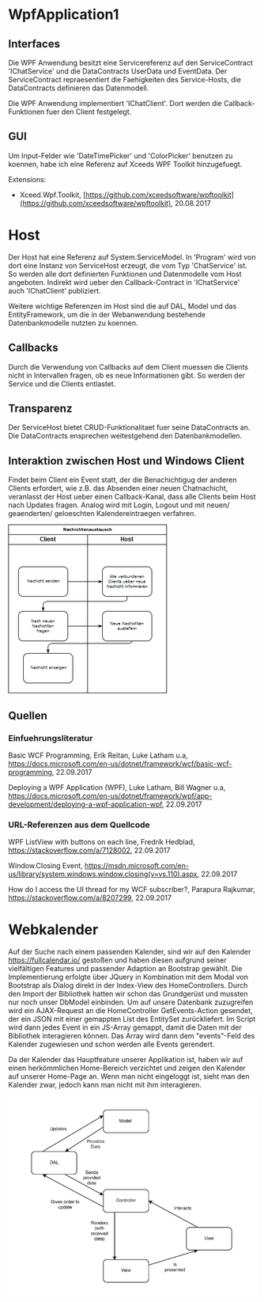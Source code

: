 # WpfApplication1

## Interfaces
Die WPF Anwendung besitzt eine Servicereferenz auf den ServiceContract 'IChatService' und die DataContracts UserData und EventData.
Der ServiceContract repraesentiert die Faehigkeiten des Service-Hosts, die DataContracts definieren das Datenmodell.

Die WPF Anwendung implementiert 'IChatClient'. Dort werden die Callback-Funktionen fuer den Client festgelegt.

## GUI
Um Input-Felder wie 'DateTimePicker' und 'ColorPicker' benutzen zu koennen, habe ich eine Referenz auf Xceeds WPF Toolkit hinzugefuegt.


Extensions:
- Xceed.Wpf.Toolkit,  [https://github.com/xceedsoftware/wpftoolkit](https://github.com/xceedsoftware/wpftoolkit), 20.08.2017


# Host
Der Host hat eine Referenz auf System.ServiceModel. In 'Program' wird von dort eine Instanz von ServiceHost erzeugt, die vom Typ 'ChatService' ist. So werden alle dort definierten Funktionen und Datenmodelle vom Host angeboten.
Indirekt wird ueber den Callback-Contract in 'IChatService' auch 'IChatClient' publiziert.

Weitere wichtige Referenzen im Host sind die auf DAL, Model und das EntityFramework, um die in der Webanwendung bestehende Datenbankmodelle nutzten zu koennen.

## Callbacks
Durch die Verwendung von Callbacks auf dem Client muessen die Clients nicht in Intervallen fragen, ob es neue Informationen gibt. So werden der Service und die Clients entlastet.

## Transparenz
Der ServiceHost bietet CRUD-Funktionalitaet fuer seine DataContracts an. Die DataContracts ensprechen weitestgehend den Datenbankmodellen.


## Interaktion zwischen Host und Windows Client
Findet beim Client ein Event statt, der die Benachichtigug der anderen Clients erfordert, wie z.B. das Absenden einer neuen Chatnachicht, veranlasst der Host ueber einen Callback-Kanal, dass alle Clients beim Host nach Updates fragen.
Analog wird mit Login, Logout und mit neuen/ geaenderten/ geloeschten Kalendereintraegen verfahren.

![Nachichtenaustauschflowchart](doku/NachichtenAustauschFlowChart.png)

## Quellen
### Einfuehrungsliteratur
Basic WCF Programming, Erik Reitan, Luke Latham u.a, https://docs.microsoft.com/en-us/dotnet/framework/wcf/basic-wcf-programming, 22.09.2017

Deploying a WPF Application (WPF), Luke Latham, Bill Wagner u.a, https://docs.microsoft.com/en-us/dotnet/framework/wpf/app-development/deploying-a-wpf-application-wpf, 22.09.2017

### URL-Referenzen aus dem Quellcode
WPF ListView with buttons on each line, Fredrik Hedblad, https://stackoverflow.com/a/7128002, 22.09.2017

Window.Closing Event, https://msdn.microsoft.com/en-us/library/system.windows.window.closing(v=vs.110).aspx, 22.09.2017

How do I access the UI thread for my WCF subscriber?, Parapura Rajkumar, https://stackoverflow.com/a/8207299, 22.09.2017

# Webkalender
Auf der Suche nach einem passenden Kalender, sind wir auf den Kalender https://fullcalendar.io/ gestoßen und haben diesen aufgrund seiner vielfältigen Features und passender Adaption an Bootstrap gewählt.
Die Implementierung erfolgte über JQuery in Kombination mit dem Modal von Bootstrap als Dialog direkt in der Index-View des HomeControllers.
Durch den Import der Bibliothek hatten wir schon das Grundgerüst und mussten nur noch unser DbModel einbinden. Um auf unsere Datenbank zuzugreifen wird ein AJAX-Request an die HomeController GetEvents-Action gesendet, der ein JSON mit einer gemappten List des EntitySet zurückliefert.
Im Script wird dann jedes Event in ein JS-Array gemappt, damit die Daten mit der Bibliothek interagieren können. Das Array wird dann dem "events"-Feld des Kalender zugewiesen und schon werden alle Events gerendert.

Da der Kalender das Hauptfeature unserer Applikation ist, haben wir auf einen herkömmlichen Home-Bereich verzichtet und zeigen den Kalender auf unserer Home-Page an.
Wenn man nicht eingeloggt ist, sieht man den Kalender zwar, jedoch kann man nicht mit ihm interagieren.

![MVC-DAL Diagramm](doku/MVC_DAL.png)
